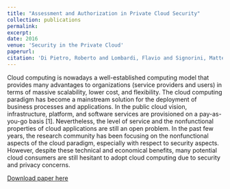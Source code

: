 ```yaml
---
title: "Assessment and Authorization in Private Cloud Security"
collection: publications
permalink: 
excerpt:
date: 2016
venue: 'Security in the Private Cloud'
paperurl:
citation: 'Di Pietro, Roberto and Lombardi, Flavio and Signorini, Matteo: Assessment and Authorization in Private Cloud Security - Security in the Private Cloud, CRCPress - 2016'
---
```

Cloud computing is nowadays a well-established computing model that provides many advantages to organizations (service providers and users) in terms of massive scalability, lower cost, and flexibility. The cloud computing paradigm has become a mainstream solution for the deployment of business processes and applications. In the public cloud vision, infrastructure, platform, and software services are provisioned on a pay-as-you-go basis [1]. Nevertheless, the level of service and the nonfunctional properties of cloud applications are still an open problem. In the past few years, the research community has been focusing on the nonfunctional aspects of the cloud paradigm, especially with respect to security aspects. However, despite these technical and economical benefits, many potential cloud consumers are still hesitant to adopt cloud computing due to security and privacy concerns.

[Download paper here](https://books.google.it/books?hl=en&lr=&id=wxsNDgAAQBAJ&oi=fnd&pg=PA271&dq=info:6D05PjgKhHwJ:scholar.google.com&ots=pEZOgKFiaB&sig=YMS0jSkf6xAuSB13g7O5S9BVogI&redir_esc=y#v=onepage&q&f=false)